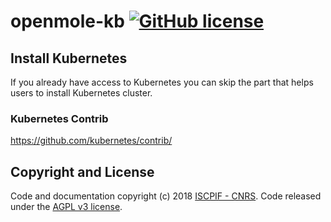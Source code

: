 # openmole-kb [![GitHub license](https://img.shields.io/badge/license-AGPL%20v3-orange.svg)](https://github.com/multivacplatform/multivac-ml/blob/master/LICENSE)

## Install Kubernetes
If you already have access to Kubernetes you can skip the part that helps users to install Kubernetes cluster.
### Kubernetes Contrib
https://github.com/kubernetes/contrib/

## Copyright and License

Code and documentation copyright (c) 2018 [ISCPIF - CNRS](http://iscpif.fr). Code released under the [AGPL v3 license](https://github.com/multivacplatform/openmole-kb/blob/master/LICENSE).
